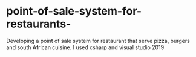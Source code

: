 # point-of-sale-system-for-restaurants-
Developing a point of sale system for restaurant that serve pizza, burgers and south African cuisine. I used csharp and visual studio 2019

